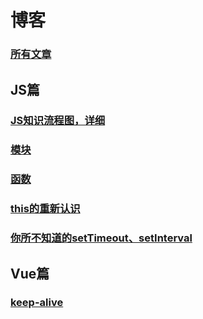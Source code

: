 # 博客
### [所有文章](https://github.com/laihuamin/JS-total/issues)
## JS篇
### [JS知识流程图，详细](blog/JS知识总揽.md)
### [模块](blog/模块.md)
### [函数](blog/函数.md)
### [this的重新认识](blog/this的重新认识.md)
### [你所不知道的setTimeout、setInterval](blog/定时器和计时器.md)
## Vue篇
### [keep-alive](blog/keep-alive.md)